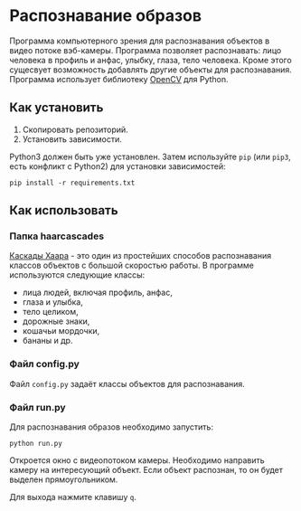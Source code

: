 # Распознавание образов

Программа компьютерного зрения для распознавания объектов в видео потоке вэб-камеры.
Программа позволяет распознавать: лицо человека в профиль и анфас, улыбку, глаза, тело человека.
Кроме этого сущесвует возможность добавлять другие объекты для распознавания.
Программа использует библиотеку [OpenCV](https://opencv.org/about/) для Python.

## Как установить

1. Скопировать репозиторий.
2. Установить зависимости.

Python3 должен быть уже установлен. 
Затем используйте `pip` (или `pip3`, есть конфликт с Python2) для установки зависимостей:
```
pip install -r requirements.txt
```

## Как использовать

### Папка haarcascades
[Каскады Хаара](https://habr.com/ru/post/208092/) - это один из простейших способов распознавания 
классов объектов с большой скоростью работы. В программе используются следующие классы:
- лица людей, включая профиль, анфас,
- глаза и улыбка,
- тело целиком,
- дорожные знаки,
- кошачьи мордочки,
- бананы и др.

### Файл config.py

Файл `config.py` задаёт классы объектов для распознавания. 

### Файл run.py

Для распознавания образов необходимо запустить:

```
python run.py
```

Откроется окно с видеопотоком камеры. Необходимо направить камеру на интересующий объект.
Если объект распознан, то он будет выделен прямоугольником.

Для выхода нажмите клавишу `q`.
